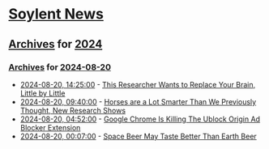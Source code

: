 # [Soylent News](../../../README.md)

## [Archives](../../index.md) for [2024](../index.md)

### [Archives](../../index.md) for [2024-08-20](index.md)

* [2024-08-20, 14:25:00](https://soylentnews.org/article.pl?sid=24/08/19/0330246&from=rss) - [This Researcher Wants to Replace Your Brain, Little by Little](https://soylentnews.org/article.pl?sid=24/08/19/0330246&from=rss)
* [2024-08-20, 09:40:00](https://soylentnews.org/article.pl?sid=24/08/19/0316222&from=rss) - [Horses are a Lot Smarter Than We Previously Thought, New Research Shows](https://soylentnews.org/article.pl?sid=24/08/19/0316222&from=rss)
* [2024-08-20, 04:52:00](https://soylentnews.org/article.pl?sid=24/08/19/0259210&from=rss) - [Google Chrome Is Killing The Ublock Origin Ad Blocker Extension ](https://soylentnews.org/article.pl?sid=24/08/19/0259210&from=rss)
* [2024-08-20, 00:07:00](https://soylentnews.org/article.pl?sid=24/08/18/1642232&from=rss) - [Space Beer May Taste Better Than Earth Beer](https://soylentnews.org/article.pl?sid=24/08/18/1642232&from=rss)

